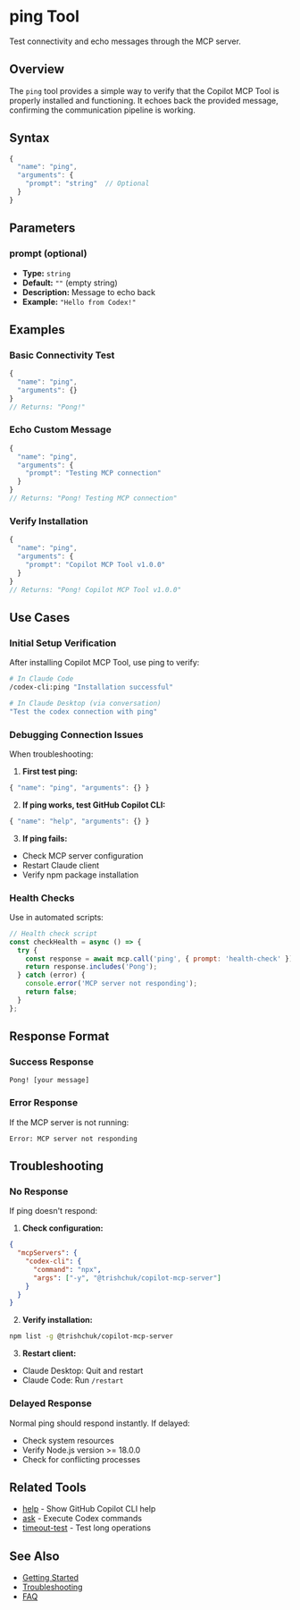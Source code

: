 # ping Tool

Test connectivity and echo messages through the MCP server.

## Overview

The `ping` tool provides a simple way to verify that the Copilot MCP Tool is properly installed and functioning. It echoes back the provided message, confirming the communication pipeline is working.

## Syntax

```javascript
{
  "name": "ping",
  "arguments": {
    "prompt": "string"  // Optional
  }
}
```

## Parameters

### prompt (optional)

- **Type:** `string`
- **Default:** `""` (empty string)
- **Description:** Message to echo back
- **Example:** `"Hello from Codex!"`

## Examples

### Basic Connectivity Test

```javascript
{
  "name": "ping",
  "arguments": {}
}
// Returns: "Pong!"
```

### Echo Custom Message

```javascript
{
  "name": "ping",
  "arguments": {
    "prompt": "Testing MCP connection"
  }
}
// Returns: "Pong! Testing MCP connection"
```

### Verify Installation

```javascript
{
  "name": "ping",
  "arguments": {
    "prompt": "Copilot MCP Tool v1.0.0"
  }
}
// Returns: "Pong! Copilot MCP Tool v1.0.0"
```

## Use Cases

### Initial Setup Verification

After installing Copilot MCP Tool, use ping to verify:

```bash
# In Claude Code
/codex-cli:ping "Installation successful"

# In Claude Desktop (via conversation)
"Test the codex connection with ping"
```

### Debugging Connection Issues

When troubleshooting:

1. **First test ping:**

```javascript
{ "name": "ping", "arguments": {} }
```

2. **If ping works, test GitHub Copilot CLI:**

```javascript
{ "name": "help", "arguments": {} }
```

3. **If ping fails:**

- Check MCP server configuration
- Restart Claude client
- Verify npm package installation

### Health Checks

Use in automated scripts:

```javascript
// Health check script
const checkHealth = async () => {
  try {
    const response = await mcp.call('ping', { prompt: 'health-check' });
    return response.includes('Pong');
  } catch (error) {
    console.error('MCP server not responding');
    return false;
  }
};
```

## Response Format

### Success Response

```
Pong! [your message]
```

### Error Response

If the MCP server is not running:

```
Error: MCP server not responding
```

## Troubleshooting

### No Response

If ping doesn't respond:

1. **Check configuration:**

```json
{
  "mcpServers": {
    "codex-cli": {
      "command": "npx",
      "args": ["-y", "@trishchuk/copilot-mcp-server"]
    }
  }
}
```

2. **Verify installation:**

```bash
npm list -g @trishchuk/copilot-mcp-server
```

3. **Restart client:**

- Claude Desktop: Quit and restart
- Claude Code: Run `/restart`

### Delayed Response

Normal ping should respond instantly. If delayed:

- Check system resources
- Verify Node.js version >= 18.0.0
- Check for conflicting processes

## Related Tools

- [help](./help.md) - Show GitHub Copilot CLI help
- [ask](./ask.md) - Execute Codex commands
- [timeout-test](./timeout-test.md) - Test long operations

## See Also

- [Getting Started](../../getting-started.md)
- [Troubleshooting](../../resources/troubleshooting.md)
- [FAQ](../../resources/faq.md)
